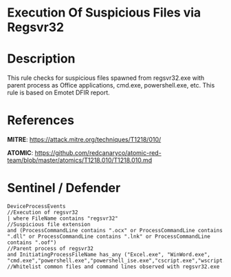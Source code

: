 # Execution Of Suspicious Files via Regsvr32

# Description
This rule checks for suspicious files spawned from regsvr32.exe with parent process as Office applications, cmd.exe, powershell.exe, etc. This rule is based on Emotet DFIR report.

# References
**MITRE**: https://attack.mitre.org/techniques/T1218/010/

**ATOMIC**: https://github.com/redcanaryco/atomic-red-team/blob/master/atomics/T1218.010/T1218.010.md

# Sentinel / Defender
```kql
DeviceProcessEvents
//Execution of regsvr32
| where FileName contains "regsvr32"
//Suspicious file extension
and (ProcessCommandLine contains ".ocx" or ProcessCommandLine contains ".dll" or ProcessCommandLine contains ".lnk" or ProcessCommandLine contains ".oof")
//Parent process of regsvr32
and InitiatingProcessFileName has_any ("Excel.exe", "WinWord.exe", "cmd.exe","powershell.exe","powershell_ise.exe","cscript.exe","wscript.exe","POWERPNT.EXE")
//Whitelist common files and command lines observed with regsvr32.exe
```
